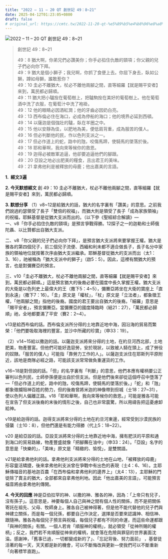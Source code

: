 ```yaml
---
title: "2022 – 11 – 20 QT 創世記 49：8~21"
date: 2025-04-12T01:23:05+0800
draft: false
# original_url: https://cmtc.tw/2022-11-20-qt-%e5%89%b5%e4%b8%96%e8%a8%98-49%ef%bc%9a821
---
```


![2022 – 11 – 20 QT 創世記 49：8\~21](/images/qt.jpg  "2022 – 11 – 20 QT 創世記 49：8\~21")

> 創世記 49：8\~21
>
> 49：8 猶大啊，你弟兄們必讚美你；你手必掐住仇敵的頸項；你父親的兒子們必向你下拜。  
> 49：9 猶大是個小獅子；我兒啊，你抓了食便上去。你屈下身去，臥如公獅，蹲如母獅，誰敢惹你？  
> 49：10 圭必不離猶大，杖必不離他兩腳之間，直等細羅【就是賜平安者】來到，萬民都必歸順。  
> 49：11 猶大把小驢拴在葡萄樹上，把驢駒拴在美好的葡萄樹上。他在葡萄酒中洗了衣服，在葡萄汁中洗了袍褂。  
> 49：12 他的眼睛必因酒紅潤；他的牙齒必因奶白亮。  
> 49：13 西布倫必住在海口，必成為停船的海口；他的境界必延到西頓。  
> 49：14 以薩迦是個強壯的驢，臥在羊圈之中。  
> 49：15 他以安靜為佳，以肥地為美，便低肩背重，成為服苦的僕人。  
> 49：16 但必判斷他的民，作以色列支派之一。  
> 49：17 但必作道上的蛇，路中的虺，咬傷馬蹄，使騎馬的墜落於後。  
> 49：18 耶和華啊，我向來等候你的救恩。  
> 49：19 迦得必被敵軍追逼，他卻要追逼他們的腳跟。  
> 49：20 亞設之地必出肥美的糧食，且出君王的美味。  
> 49：21 拿弗他利是被釋放的母鹿；他出嘉美的言語。

**1.  經文3遍**

**2. 今天默想經文**
創 49：10 圭必不離猶大，杖必不離他兩腳之間，直等細羅【就是賜平安者】來到，萬民都必歸順。

**3. 默想分享**
（1）v8\~12是給猶大的話，猶大的名字裏有「讚美」的意思。之前我們說過約瑟領受了長子「雙倍的祝福」，而猶大則是領受了長子「成為家族領袖」的祝福，耶穌基督是從猶大支派而出的。（以下參《聖經綜合解讀》—  
一、v8「你手必掐住仇敵的頸項」是預言爭戰得勝。12探子之一的迦勒和士師俄陀聶、以比贊都出自猶大支派。

二、v8「你父親的兒子們必向你下拜」，是預言猶大支派將來要掌握王權。猶大是雅各的第四個兒子，前三個兒子流便、西緬和利未都不適合做長子，長子名分中家族的領袖地位就按著次序由猶大支派繼承。耶穌基督從猶大的支派而出（太1：3、16），祂被稱為「猶大支派中的獅子」（啟5：5）。因此，這裡有關猶大的預言，也是對彌賽亞的預言。

三、v10「圭必不離猶大，杖必不離他兩腳之間，直等細羅【就是賜平安者】來到，萬民都必歸順。」這是預言猶大的後裔必要在國度中長久掌握王權。猶大支派的大衛是以色列史上最偉大的王（撒下5：4\~5），彌賽亞將坐在大衛的寶座上「直到永遠」（撒下7：16）。「圭」原文是「權杖」，「杖」原文是「立法者」，都象徵王權，「他兩腳之間」指他的後裔。國度的君王要出自猶大的後裔。「細羅」意思是「賜平安者」，預言彌賽亞。當彌賽亞的國度降臨時（結21：27），「萬民都必歸順」祂，全地都要滿了平安（賽2：2\~4）。

v13是給西布倫的話。西布倫支派所分得的土地靠近地中海，因沿海的貿易而繁榮：「他們要吸取海裡的豐富，並沙中所藏的珍寶」（申33：19）。

（2）v14\~15給以撒迦的話。以薩迦支派將來分得的土地，在約旦河西北部，土地肥美，物產豐富。但他們可能好逸惡勞，安於現狀，以致被人騎在頭上，成了勞役的奴隸。「服苦的僕人」可能指「靠勞力工作的人」。以薩迦支派住在耶斯列平原附近，該地是商隊必經之路，可能該支派常常做負重運貨的工作。

v16\~18是對但說的話。「但」的名字裏有「判斷」的意思，他們本應有權柄要公正審判以色列民，士師參孫便是出自於但支派。但是他們後來卻從這個呼召中墮落了—「但必作道上的蛇，路中的虺，咬傷馬蹄，使騎馬的墜落於後。」「蛇」和「虺」都象徵攔阻神百姓的勢力，但的後裔曾將米迦的神像帶到但城（士18：27\~31），使以色列人偏離正路。v18「耶和華啊，我向來等候你的救恩。」可能是雅各可能在宣告了但支派後裔的末後的情形之後，自己也非常震驚，所以用禱告把這憂慮卸給神。

v19是給迦得的話。迦得支派將來分得的土地在約旦河東邊，經常受到沙漠民族的侵襲（士10：8），但他們還是有能力得勝（代上5：18\~22）。

v20 是給亞設的話。亞設支派將來分得的土地靠近地中海，擁有肥沃的平原和通到海口的貿易路線，物產豐盛就像「把腳蘸在油中」（申33：24）。「亞設」名字的意思是「快樂的」，「美味」原文是「精緻的、愉悅」，是雙關語。

v21是給拿弗他利的話。拿弗他利支派將來分得的土地在山地，「被釋放的母鹿」形容靈活矯捷，後來拿弗他利支派曾在爭戰中有出色的表現（士4：6、16）。主耶穌傳福音的基地迦百農「在西布倫和拿弗他利的邊界上」（太4：13），主耶穌的門徒除了賣主的猶大，全部都來自拿弗他利地。因此「他出嘉美的言語」，可能預言福音將由拿弗他利傳開。

**4. 今天的回應**
神是亞伯拉罕的神、以撒的神、雅各的神，因為：「上帝只有兒子，沒有孫子」。這意思是，神要每個人自己與神之間有個人性的關係，而不是把關係寄託在祖先、父母、牧師身上。雅各自己被神得著，但是他不能代替他的兒子們與神建立關係，而是每一個兒孫，都要自己作決定，選擇是否要來認識神、相信神、跟隨神。雅各為每個兒子預言與祝福，每個兒子都有不同的命運，而這些命運都跟「與神的關係」有關。一個人若肯「順服神的權柄」，就必領受「從神所賜的權柄」；反之，我們若不肯順服從神來的權柄，就會落在危險與罪惡的世界裏面沈淪。感謝神，「舊事已過，一切都變成新的了」、「忘記背後、努力面前」 ，基督徒活著的每一天，天天都是新的機會，可以不斷悔改與更新—使我們可以不斷重新「向著標竿直跑」。
